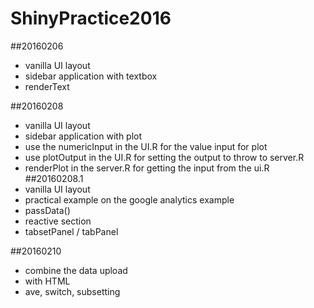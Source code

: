 # ShinyPractice2016
##20160206
  - vanilla UI layout
  - sidebar application with textbox
  - renderText

##20160208
  - vanilla UI layout
  - sidebar application with plot
  - use the numericInput in the UI.R for the value input for plot
  - use plotOutput in the UI.R for setting the output to throw to server.R
  - renderPlot in the server.R for getting the input from the ui.R
##20160208.1
  - vanilla UI layout
  - practical example on the google analytics example
  - passData()
  - reactive section
  - tabsetPanel / tabPanel

##20160210
  - combine the data upload
  - with HTML
  - ave, switch, subsetting
